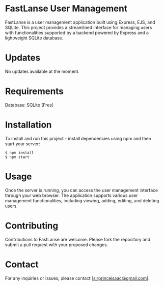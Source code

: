 
# FastLanse User Management
FastLanse is a user management application built using Express, EJS, and SQLite. This project provides a streamlined interface for managing users with functionalities supported by a backend powered by Express and a lightweight SQLite database.

# Updates
No updates available at the moment.

# Requirements
Database: SQLite (Free)

# Installation
To install and run this project - install dependencies using npm and then start your server:

```
$ npm install
$ npm start
```
# Usage
Once the server is running, you can access the user management interface through your web browser. The application supports various user management functionalities, including viewing, adding, editing, and deleting users.

# Contributing
Contributions to FastLanse are welcome. Please fork the repository and submit a pull request with your proposed changes.

# Contact
For any inquiries or issues, please contact [sirprinceisaac@gmail.com].